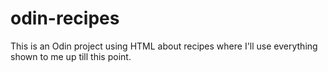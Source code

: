 # odin-recipes
This is an Odin project using HTML about recipes where I'll use everything shown to me up till this point.
